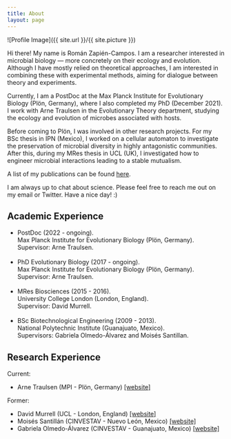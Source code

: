```yaml
---
title: About
layout: page
---
```

![Profile Image]({{ site.url }}/{{ site.picture }})

<p>Hi there! My name is Román Zapién-Campos. I am a researcher interested in microbial biology — more concretely on their ecology and evolution. Although I have mostly relied on theoretical approaches, I am interested in combining these with experimental methods, aiming for dialogue between theory and experiments.</p> 

<p>Currently, I am a PostDoc at the Max Planck Institute for Evolutionary Biology (Plön, Germany), where I also completed my PhD (December 2021). I work with Arne Traulsen in the Evolutionary Theory department, studying the ecology and evolution of microbes associated with hosts.</p> 

<p>Before coming to Plön, I was involved in other research projects. For my BSc thesis in IPN (Mexico), I worked on a cellular automaton to investigate the preservation of microbial diversity in highly antagonistic communities. After this, during my MRes thesis in UCL (UK), I investigated how to engineer microbial interactions leading to a stable mutualism.</p> 

<p>A list of my publications can be found <a href="https://scholar.google.com/citations?user=TyfoFisAAAAJ&hl=en">here</a>.</p> 

<p>I am always up to chat about science. Please feel free to reach me out on my email or Twitter. Have a nice day! :)</p>

<h2>Academic Experience</h2>

<ul class="skill-list">
	<li>PostDoc (2022 - ongoing).<br>Max Planck Institute for Evolutionary Biology (Plön, Germany).<br>Supervisor: Arne Traulsen.</li><br>
	<li>PhD Evolutionary Biology (2017 - ongoing).<br>Max Planck Institute for Evolutionary Biology (Plön, Germany).<br>Supervisor: Arne Traulsen.</li><br>
	<li>MRes Biosciences (2015 - 2016).<br>University College London (London, England).<br>Supervisor: David Murrell.</li><br>
	<li>BSc Biotechnological Engineering (2009 - 2013).<br>National Polytechnic Institute (Guanajuato, Mexico).<br>Supervisors: Gabriela Olmedo-Álvarez and Moisés Santillan.</li>
</ul>

<h2>Research Experience</h2>

Current:
<ul>
	<li>Arne Traulsen (MPI - Plön, Germany) <a href="http://web.evolbio.mpg.de/~traulsen/">[website]</a></li>
</ul>

Former:
<ul>
	<li>David Murrell (UCL - London, England) <a href="http://www.homepages.ucl.ac.uk/~ucbtdjm/Site/Murrell_Group.html">[website]</a></li>
	<li>Moisés Santillán (CINVESTAV - Nuevo León, Mexico) <a href="http://www.monterrey.cinvestav.mx/msantillan/">[website]</a></li>
	<li>Gabriela Olmedo-Álvarez (CINVESTAV - Guanajuato, Mexico) <a href="https://www.ira.cinvestav.mx/Investigaci%C3%B3n/DepartamentodeIngenier%C3%ADaGen%C3%A9tica/ProfesoresInvestigadores/DraOlmedoAlvarezGabriela/tabid/114/language/en-US/Default.aspx">[website]</a></li>
</ul>
